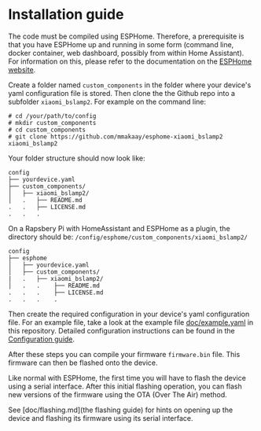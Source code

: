 # Installation guide

The code must be compiled using ESPHome. Therefore, a prerequisite is that
you have ESPHome up and running in some form (command line, docker container,
web dashboard, possibly from within Home Assistant).
For information on this, please refer to the documentation on the
[ESPHome website](https://esphome.io).

Create a folder named `custom_components` in the folder where your device's
yaml configuration file is stored. Then clone the the Github repo into a
subfolder `xiaomi_bslamp2`. For example on the command line:

```
# cd /your/path/to/config
# mkdir custom_components
# cd custom_components
# git clone https://github.com/mmakaay/esphome-xiaomi_bslamp2 xiaomi_bslamp2
```

Your folder structure should now look like:
```
config
├── yourdevice.yaml
├── custom_components/
│   ├── xiaomi_bslamp2/
│   .   ├── README.md
.   .   ├── LICENSE.md
.   .   .
```

On a Rapsbery Pi with HomeAssistant and ESPHome as a plugin, the directory
should be: `/config/esphome/custom_components/xiaomi_bslamp2/`

```
config
├── esphome
│   ├── yourdevice.yaml
│   ├── custom_components/
|   .   ├── xiaomi_bslamp2/
│   .   .    ├── README.md
.   .   .    ├── LICENSE.md
.   .   .    .
```

Then create the required configuration in your device's yaml configuration
file. For an example file, take a look at the example file
[doc/example.yaml](doc/example.yaml) in this repository.
Detailed configuration instructions can be found in the
[Configuration guide](doc/configuration.md).

After these steps you can compile your firmware `firmware.bin` file.
This firmware can then be flashed onto the device.

Like normal with ESPHome, the first time you will have to flash the
device using a serial interface. After this initial flashing operation, you
can flash new versions of the firmware using the OTA (Over The Air) method.

See [doc/flashing.md](the flashing guide) for hints on opening up the
device and flashing its firmware using its serial interface.

